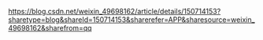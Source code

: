 https://blog.csdn.net/weixin_49698162/article/details/150714153?sharetype=blog&shareId=150714153&sharerefer=APP&sharesource=weixin_49698162&sharefrom=qq